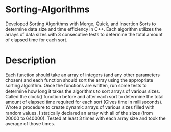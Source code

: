 # Sorting-Algorithms
Developed Sorting Algorithms with Merge, Quick, and Insertion Sorts to determine data size and time efficiency in C++. Each algorithm utilizes the arrays of data sizes with 3 consecutive tests to determine the total amount of elapsed time for each sort. 

# Description
Each function should take an array of integers (and any other parameters chosen) and each function should sort the array using the appropriate sorting algorithm. Once the functions are written, run some tests to determine how long it takes the algorithms to sort arrays of various sizes. Called the clock() function before and after each sort to determine the total amount of elapsed time required for each sort (Gives time in milliseconds). Wrote a procedure to create dynamic arrays of various sizes filled with random values. I statically declared an array with all of the sizes (from 20000 to 640000). Tested at least 3 times with each array size and took the average of those times.
